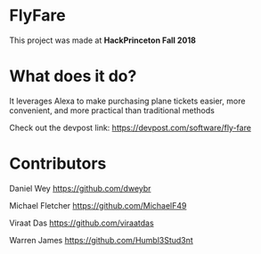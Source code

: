 # FlyFare
This project was made at **HackPrinceton Fall 2018**

# What does it do?
It leverages Alexa to make purchasing plane tickets easier, more convenient, and more practical than traditional methods

Check out the devpost link: https://devpost.com/software/fly-fare

# Contributors 
Daniel Wey
https://github.com/dweybr

Michael Fletcher
https://github.com/MichaelF49

Viraat Das
https://github.com/viraatdas

Warren James
https://github.com/Humbl3Stud3nt
